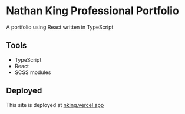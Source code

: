 # Nathan King Professional Portfolio

A portfolio using React written in TypeScript

## Tools

* TypeScript
* React
* SCSS modules

## Deployed

This site is deployed at [nking.vercel.app](nking.vercel.app)
